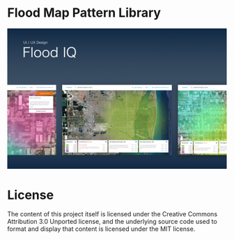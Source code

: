 # Flood Map Pattern Library

![floodmap-library](https://github.com/andruwcruz/floodmap-library/blob/master/floodmap-cover.png)


# License
The content of this project itself is licensed under the Creative Commons Attribution 3.0 Unported license, and the underlying source code used to format and display that content is licensed under the MIT license.
